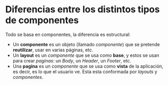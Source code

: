 # Diferencias entre los distintos tipos de componentes

Todo se basa en componentes, la diferencia es estructural:
- Un **componente** es un objeto (llamado *componente*) que se pretende **reutilizar**, usar en varias páginas, etc.
- Un **layout** es un *componente* que se usa como **base**, y estos se usan para crear *paginas*: un *Body*, un *Header*, un *Footer*, etc.
- Una **pagina** es un *componente* que se usa como **vista** de la aplicación, es decir, es lo que el usuario ve. Esta esta conformada por *layouts* y *componentes*.